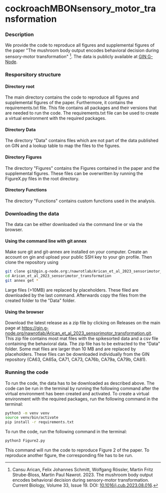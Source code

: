 # cockroachMBONsensory_motor_transformation

### Description
We provide the code to reproduce all figures and supplemental figures of the paper "The mushroom body output 
encodes behavioral decision during sensory-motor transformation" [^1]. The data is publicly available at 
[GIN G-Node](https://gin.g-node.org/nawrotlab/Arican_et_al_2023_sensorimotor_transformation.git).


### Resporsitory structure
#### Directory root
The main directory contains the code to reproduce all figures and supplemental figures of the paper.
Furthermore, it contains the requirements.txt file. This file contains all packages and their versions
that are needed to run the code. The requirements.txt file can be used to create a virtual environment with the
required packages.
#### Directory Data
The directory "Data" contains files which are not part of the data published on GIN and a lookup table to map the files
to the figures.
#### Directory Figures
The directory "Figures" contains the Figures contained in the paper and the supplemental figures. These files can be
overwritten by running the FigureX.py files in the root directory.
#### Directory Functions
The directory "Functions" contains custom functions used in the analysis.

### Downloading the data
The data can be either downloaded via the command line or via the browser. 
#### Using the command line with git annex
Make sure git and git-annex are installed on your computer. Create an account on gin and upload your public SSH key 
to your gin profile. Then clone the repository using  
```bash
git clone git@gin.g-node.org:/nawrotlab/Arican_et_al_2023_sensorimotor_transformation.git
cd Arican_et_al_2023_sensorimotor_transformation
git annex get *
```
Large files (>10MB) are replaced by placeholders. These filed are downloaded by the last command. Afterwards copy the 
files from the created folder to the "Data" folder.
#### Using the browser
Download the latest release as a zip file by clicking on Releases on the main page at 
https://gin.g-node.org/nawrotlab/Arican_et_al_2023_sensorimotor_transformation.git. This zip file contains most mat 
files with the spikesorted data and a csv file containing the behavioral data. The zip file has to be extracted to the 
"Data" folder. Some mat files are larger than 10 MB and are replaced by placeholders. 
These files can be downloaded individually from the GIN repository (CA63, CA65a, CA71, CA73, CA76b, CA79a, CA79b, CA81).


### Running the code
To run the code, the data has to be downloaded as described above. The code can be run in the terminal by running the
following command after the virtual environment has been created and activated. 
To create a virtual environment with the required packages, run the following command in the terminal:
```bash
python3 -m venv venv
source venv/bin/activate
pip install -r requirements.txt
```
To run the code, run the following command in the terminal:
```bash
python3 Figure2.py
```
This command will run the code to reproduce Figure 2 of the paper. To reproduce another figure, the corresponding file
has to be run.


[^1]: Cansu Arican, Felix Johannes Schmitt, Wolfgang Rössler, Martin Fritz Strube-Bloss, Martin Paul Nawrot. 2023. 
The mushroom body output encodes behavioral decision during sensory-motor transformation. Current Biology, Volume 33, Issue 19. DOI: 
[10.1016/j.cub.2023.08.016](https://doi.org/10.1016/j.cub.2023.08.016).

